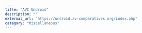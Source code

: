 ```yaml
---
title: "AVC Undroid"
description: ""
external_url: "https://undroid.av-comparatives.org/index.php"
category: "Miscellaneous"
---
```

